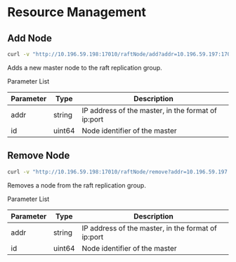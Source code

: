 # Resource Management

## Add Node

``` bash
curl -v "http://10.196.59.198:17010/raftNode/add?addr=10.196.59.197:17010&id=3"
```

Adds a new master node to the raft replication group.

Parameter List

| Parameter | Type   | Description                                        |
|-----------|--------|----------------------------------------------------|
| addr      | string | IP address of the master, in the format of ip:port |
| id        | uint64 | Node identifier of the master                      |

## Remove Node

``` bash
curl -v "http://10.196.59.198:17010/raftNode/remove?addr=10.196.59.197:17010&id=3"
```

Removes a node from the raft replication group.

Parameter List

| Parameter | Type   | Description                                        |
|-----------|--------|----------------------------------------------------|
| addr      | string | IP address of the master, in the format of ip:port |
| id        | uint64 | Node identifier of the master                      |
